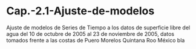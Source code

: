 # Cap.-2.1-Ajuste-de-modelos
Ajuste de modelos de Series de Tiempo a los datos de superficie libre del agua del 10 de octubre de 2005 al 23 de noviembre de 2005, datos tomados frente a las costas de Puero Morelos Quintana Roo México
bla
